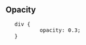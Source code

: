 ## Opacity

<div>
<ul class="add-css-in-html-without-align">
    <pre>div {
        opacity: 0.3;
}</pre>
</ul>
</div>